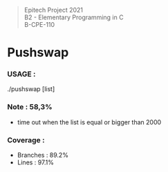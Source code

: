 > Epitech Project 2021 <br>
> B2 - Elementary Programming in C <br>
> B-CPE-110

# Pushswap

### USAGE :
./pushswap [list]

### Note : 58,3%
- time out when the list is equal or bigger than 2000

### Coverage : 
- Branches : 89.2%
- Lines : 97.1%
